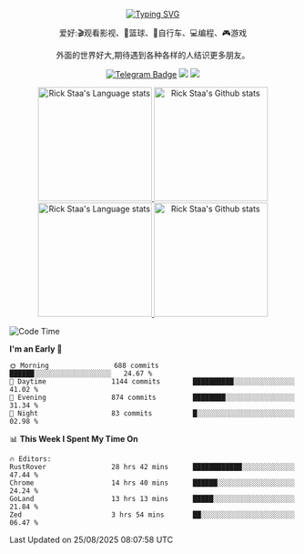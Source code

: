 <div align="center"> 

[![Typing SVG](https://readme-typing-svg.herokuapp.com?size=25&duration=2500&color=eeeeee&vCenter=true&width=200&height=40&lines=Hi+there+%F0%9F%91%8B%F0%9F%8F%BB;I'm+DanBai)](https://git.io/typing-svg)

爱好:🎬观看影视、🏀篮球、🚴自行车、💻编程、🎮游戏

外面的世界好大,期待遇到各种各样的人结识更多朋友。

[![Telegram Badge](https://img.shields.io/badge/-Telegram-blue?style=flat&logo=Telegram&logoColor=white)](https://t.me/rand_xx231jnfasj_bot) 
    [![](https://img.shields.io/badge/-Blog-brightgreen?style=flat&logo=Blogger&logoColor=white)](https://danbai225.github.io)
[![](https://img.shields.io/badge/-Email-red?style=flat&logo=Mail.Ru&logoColor=white)](mailto:danbai@88.com)
</div>

<!-- Light Mode -->
<div align="center"> 
<a href="https://github.com/anuraghazra/github-readme-stats#gh-light-mode-only">
<img height=200 src="https://github-readme-stats.vercel.app/api/top-langs/?username=danbai225&layout=compact&langs_count=10&hide_border=1&role=OWNER,COLLABORATOR#gh-light-mode-only" alt="Rick Staa's Language stats" />
</a>
<a href="https://github.com/anuraghazra/github-readme-stats#gh-light-mode-only">
<img height=200 src="https://github-readme-stats.vercel.app/api?username=danbai225&show_icons=true&count_private=true&line_height=28&hide_border=1&include_all_commits=true&card_width=450&role=OWNER,COLLABORATOR&exclude_repo=github-readme-stats#gh-light-mode-only" alt="Rick Staa's Github stats" />
</a>
</div>

<!-- Dark Mode -->
<div align="center"> 
<a href="https://github.com/anuraghazra/github-readme-stats#gh-dark-mode-only">
<img height=200 src="https://github-readme-stats.vercel.app/api/top-langs/?username=danbai225&layout=compact&langs_count=10&hide_border=1&role=OWNER,COLLABORATOR&theme=github_dark#gh-dark-mode-only" alt="Rick Staa's Language stats" />
</a>
<a href="https://github.com/anuraghazra/github-readme-stats#gh-dark-mode-only">
<img height=200 src="https://github-readme-stats.vercel.app/api?username=danbai225&show_icons=true&count_private=true&line_height=28&hide_border=1&include_all_commits=true&card_width=450&role=OWNER,COLLABORATOR&exclude_repo=github-readme-stats&theme=github_dark#gh-dark-mode-only" alt="Rick Staa's Github stats" />
</a>
</div>

<!--START_SECTION:waka-->
![Code Time](http://img.shields.io/badge/Code%20Time-6%2C073%20hrs%202%20mins-blue)

**I'm an Early 🐤** 

```text
🌞 Morning                688 commits         ██████░░░░░░░░░░░░░░░░░░░   24.67 % 
🌆 Daytime                1144 commits        ██████████░░░░░░░░░░░░░░░   41.02 % 
🌃 Evening                874 commits         ████████░░░░░░░░░░░░░░░░░   31.34 % 
🌙 Night                  83 commits          █░░░░░░░░░░░░░░░░░░░░░░░░   02.98 % 
```


📊 **This Week I Spent My Time On** 

```text
🔥 Editors: 
RustRover                28 hrs 42 mins      ████████████░░░░░░░░░░░░░   47.44 % 
Chrome                   14 hrs 40 mins      ██████░░░░░░░░░░░░░░░░░░░   24.24 % 
GoLand                   13 hrs 13 mins      █████░░░░░░░░░░░░░░░░░░░░   21.84 % 
Zed                      3 hrs 54 mins       ██░░░░░░░░░░░░░░░░░░░░░░░   06.47 % 
```


 Last Updated on 25/08/2025 08:07:58 UTC
<!--END_SECTION:waka-->
